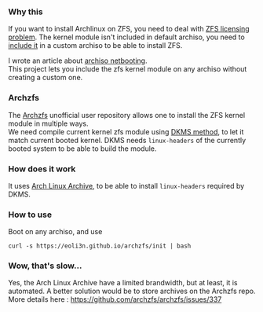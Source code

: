 ### Why this

If you want to install Archlinux on ZFS, you need to deal with [ZFS licensing problem](https://wiki.archlinux.org/index.php/ZFS). The kernel module isn't included in default archiso, you need to [include it](https://wiki.archlinux.org/index.php/ZFS#Embed_the_archzfs_packages_into_an_archiso) in a custom archiso to be able to install ZFS.

I wrote an article about [archiso netbooting](https://eoli3n.github.io/archlinux/2020/04/25/recovery.html).  
This project lets you include the zfs kernel module on any archiso without creating a custom one.

### Archzfs

The [Archzfs](https://github.com/archzfs/archzfs/wiki) unofficial user repository allows one to install the ZFS kernel module in multiple ways.  
We need compile current kernel zfs module using [DKMS method](https://wiki.archlinux.org/index.php/ZFS#DKMS), to let it match current booted kernel.
DKMS needs ``linux-headers`` of the currently booted system to be able to build the module.

### How does it work

It uses [Arch Linux Archive](https://wiki.archlinux.org/index.php/Arch_Linux_Archive#How_to_restore_all_packages_to_a_specific_date), to be able to install ``linux-headers`` required by DKMS.

### How to use

Boot on any archiso, and use
```
curl -s https://eoli3n.github.io/archzfs/init | bash
```

### Wow, that's slow...

Yes, the Arch Linux Archive have a limited brandwidth, but at least, it is automated.
A better solution would be to store archives on the Archzfs repo.
More details here : https://github.com/archzfs/archzfs/issues/337
